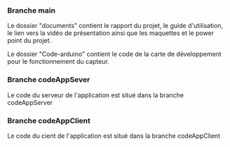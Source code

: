 ### Branche main
Le dossier "documents" contient le rapport du projet, le guide d'utilisation, le lien vers la vidéo de présentation ainsi que les maquettes et le power point du projet.

Le dossier "Code-arduino" contient le code de la carte de développement pour le fonctionnement du capteur.

### Branche codeAppSever
Le code du serveur de l'application est situé dans la branche codeAppServer

### Branche codeAppClient
Le code du cient de l'application est situé dans la branche codeAppClient
